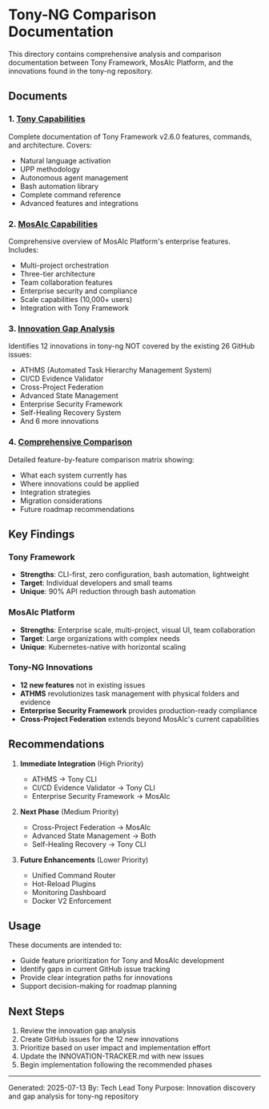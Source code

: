 # Tony-NG Comparison Documentation

This directory contains comprehensive analysis and comparison documentation between Tony Framework, MosAIc Platform, and the innovations found in the tony-ng repository.

## Documents

### 1. [Tony Capabilities](./tony-capabilities.md)
Complete documentation of Tony Framework v2.6.0 features, commands, and architecture. Covers:
- Natural language activation
- UPP methodology
- Autonomous agent management
- Bash automation library
- Complete command reference
- Advanced features and integrations

### 2. [MosAIc Capabilities](./mosaic-capabilities.md)
Comprehensive overview of MosAIc Platform's enterprise features. Includes:
- Multi-project orchestration
- Three-tier architecture
- Team collaboration features
- Enterprise security and compliance
- Scale capabilities (10,000+ users)
- Integration with Tony Framework

### 3. [Innovation Gap Analysis](./innovation-gap-analysis.md)
Identifies 12 innovations in tony-ng NOT covered by the existing 26 GitHub issues:
- ATHMS (Automated Task Hierarchy Management System)
- CI/CD Evidence Validator
- Cross-Project Federation
- Advanced State Management
- Enterprise Security Framework
- Self-Healing Recovery System
- And 6 more innovations

### 4. [Comprehensive Comparison](./comprehensive-comparison.md)
Detailed feature-by-feature comparison matrix showing:
- What each system currently has
- Where innovations could be applied
- Integration strategies
- Migration considerations
- Future roadmap recommendations

## Key Findings

### Tony Framework
- **Strengths**: CLI-first, zero configuration, bash automation, lightweight
- **Target**: Individual developers and small teams
- **Unique**: 90% API reduction through bash automation

### MosAIc Platform
- **Strengths**: Enterprise scale, multi-project, visual UI, team collaboration
- **Target**: Large organizations with complex needs
- **Unique**: Kubernetes-native with horizontal scaling

### Tony-NG Innovations
- **12 new features** not in existing issues
- **ATHMS** revolutionizes task management with physical folders and evidence
- **Enterprise Security Framework** provides production-ready compliance
- **Cross-Project Federation** extends beyond MosAIc's current capabilities

## Recommendations

1. **Immediate Integration** (High Priority)
   - ATHMS → Tony CLI
   - CI/CD Evidence Validator → Tony CLI
   - Enterprise Security Framework → MosAIc

2. **Next Phase** (Medium Priority)
   - Cross-Project Federation → MosAIc
   - Advanced State Management → Both
   - Self-Healing Recovery → Tony CLI

3. **Future Enhancements** (Lower Priority)
   - Unified Command Router
   - Hot-Reload Plugins
   - Monitoring Dashboard
   - Docker V2 Enforcement

## Usage

These documents are intended to:
- Guide feature prioritization for Tony and MosAIc development
- Identify gaps in current GitHub issue tracking
- Provide clear integration paths for innovations
- Support decision-making for roadmap planning

## Next Steps

1. Review the innovation gap analysis
2. Create GitHub issues for the 12 new innovations
3. Prioritize based on user impact and implementation effort
4. Update the INNOVATION-TRACKER.md with new issues
5. Begin implementation following the recommended phases

---

Generated: 2025-07-13
By: Tech Lead Tony
Purpose: Innovation discovery and gap analysis for tony-ng repository